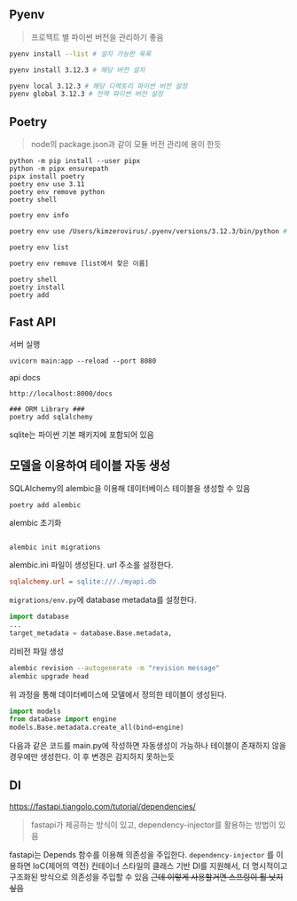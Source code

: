 
## Pyenv
> 프로젝트 별 파이썬 버전을 관리하기 좋음
 
```sh
pyenv install --list # 설치 가능한 목록
```

```sh
pyenv install 3.12.3 # 해당 버전 설치
```

```sh
pyenv local 3.12.3 # 해당 디렉토리 파이썬 버전 설정
pyenv global 3.12.3 # 전역 파이썬 버전 설정
```



## Poetry
> node의 package.json과 같이 모듈 버전 관리에 용이 한듯

```shell
python -m pip install --user pipx
python -m pipx ensurepath
pipx install poetry
poetry env use 3.11
poetry env remove python
poetry shell
```

```sh
poetry env info
```

```sh
poetry env use /Users/kimzerovirus/.pyenv/versions/3.12.3/bin/python # pyenv 사용시 다음과 같은 경로이다.
```

```sh
poetry env list
```

```sh
poetry env remove [list에서 찾은 이름]
```

```shell
poetry shell
poetry install
poetry add
```

## Fast API
서버 실행
```shell
uvicorn main:app --reload --port 8080
```


api docs
```shell
http://localhost:8000/docs
```

```shell
### ORM Library ###
poetry add sqlalchemy
```

sqlite는 파이썬 기본 패키지에 포함되어 있음

## 모델을 이용하여 테이블 자동 생성
SQLAlchemy의 alembic을 이용해 데이터베이스 테이블을 생성할 수 있음
```shell
poetry add alembic
```

alembic 초기화
```shell

alembic init migrations
```
alembic.ini 파일이 생성된다. url 주소를 설정한다.
<br/>
```ini
sqlalchemy.url = sqlite:///./myapi.db
```

`migrations/env.py`에 database metadata를 설정한다. 
```python
import database
...
target_metadata = database.Base.metadata,
```

리비전 파일 생성
```sh
alembic revision --autogenerate -m "revision message"
alembic upgrade head
```
위 과정을 통해 데이터베이스에 모델에서 정의한 테이블이 생성된다.

```python
import models
from database import engine
models.Base.metadata.create_all(bind=engine)
```
다음과 같은 코드를 main.py에 작성하면 자동생성이 가능하나 테이블이 존재하지 않을 경우에만 생성한다.
이 후 변경은 감지하지 못하는듯

## DI
https://fastapi.tiangolo.com/tutorial/dependencies/

> fastapi가 제공하는 방식이 있고, dependency-injector를 활용하는 방법이 있음

fastapi는 Depends 함수를 이용해 의존성을 주입한다.
`dependency-injector` 를 이용하면 IoC(제어의 역전) 컨테이너 스타일의 클래스 기반 DI를 지원해서, 더 명시적이고 구조화된 방식으로 의존성을 주입할 수 있음
~~근데 이렇게 사용할거면 스프링이 훨 낫지 싶음~~
